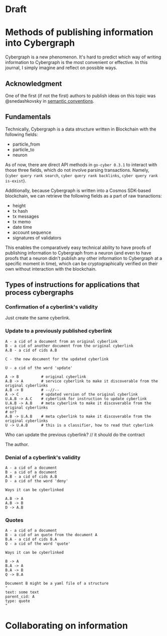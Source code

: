 # Draft

# Methods of publishing information into Cybergraph

Cybergraph is a new phenomenon. It's hard to predict which way of writing information to Cybergraph is the most convenient or effective. In this journal, I simply imagine and reflect on possible ways.

## Acknowledgment

One of the first (if not the first) authors to publish ideas on this topic was @snedashkovsky in [semantic conventions](https://github.com/Snedashkovsky/cyber-semantic-conventions).

## Fundamentals

Technically, Cybergraph is a data structure written in Blockchain with the following fields:

- particle_from
- particle_to
- neuron

As of now, there are direct API methods in `go-cyber 0.3.1` to interact with those three fields, which do not involve parsing transactions. Namely, (`cyber query rank search`, `cyber query rank backlinks`, `cyber query rank is-exist`).

Additionally, because Cybergraph is written into a Cosmos SDK-based blockchain, we can retrieve the following fields as a part of raw tranactions:

- height
- tx hash
- tx messages
- tx memo
- date time
- account sequence
- signatures of validators

This enables the comparatively easy technical ability to have proofs of publishing information to Cybergraph from a neuron (and even to have proofs that a neuron didn't publish any other information to Cybergraph at a specific moment in time), which can be cryptographically verified on their own without interaction with the blockchain.

## Types of instructions for applications that process cybergraphs

### Confirmation of a cyberlink's validity

Just create the same cyberlink.

### Update to a previously published cyberlink

```
A - a cid of a document from an original cyberlink
B - a cid of another document from the original cyberlink
A.B - a cid of cids A.B

C - the new document for the updated cyberlink

U - a cid of the word 'update'

A -> B          # original cyberlink
A.B -> A        # service cyberlink to make it discoverable from the original cyberlinks
A.B -> B        # --//--
A -> C          # updated version of the original cyberlink
U.A.B -> A.C    # cyberlink for instruction to update cyberlink
U.A.B -> A.B    # meta cyberlink to make it discoverable from the original cyberlinks
# or?
A.B -> U.A.B    # meta cyberlink to make it discoverable from the original cyberlinks
U -> U.A.B      # this is a classifier, how to read that cyberlink
```

Who can update the previous cyberlink?
// it should do the contract

The author.

### Denial of a cyberlink's validity

```
A - a cid of a document
B - a cid of a document
A.B - a cid of cids A.B
D - a cid of the word 'deny'

Ways it can be cyberlinked

A.B -> A
A.B -> B
D -> A.B
```

### Quotes

```
A - a cid of a document
B - a cid of an quote from the document A
B.A - a cid of cids B.A
Q - a cid of the word 'quote'

Ways it can be cyberlinked

B -> A
B.A -> A
B.A -> B
Q -> B.A

Document B might be a yaml file of a structure
"
text: some text
parent_cid: A
type: quote
"
```

# Collaborating on information

